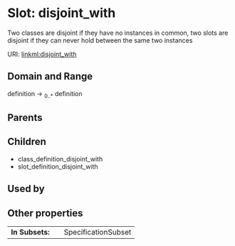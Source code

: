 
# Slot: disjoint_with


Two classes are disjoint if they have no instances in common, two slots are disjoint if they can never hold between the same two instances

URI: [linkml:disjoint_with](https://w3id.org/linkml/disjoint_with)


## Domain and Range

definition &#8594;  <sub>0..\*</sub> definition

## Parents


## Children

 *  class_definition_disjoint_with
 *  slot_definition_disjoint_with

## Used by


## Other properties

|  |  |  |
| --- | --- | --- |
| **In Subsets:** | | SpecificationSubset |

